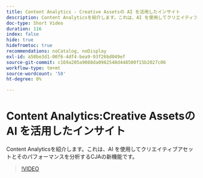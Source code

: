 ```yaml
---
title: Content Analytics - Creative Assetsの AI を活用したインサイト
description: Content Analyticsを紹介します。これは、AI を使用してクリエイティブアセットとそのパフォーマンスを分析するCJAの新機能です。
doc-type: Short Video
duration: 116
index: false
hide: true
hidefromtoc: true
recommendations: noCatalog, noDisplay
exl-id: a50be3d1-00f6-4df4-bea9-93f26bd049ef
source-git-commit: c169a205a9088da0982548d448500f15b2027c06
workflow-type: tm+mt
source-wordcount: '58'
ht-degree: 0%

---
```


# Content Analytics:Creative Assetsの AI を活用したインサイト

Content Analyticsを紹介します。これは、AI を使用してクリエイティブアセットとそのパフォーマンスを分析するCJAの新機能です。

<!-- 62_S103_3442450_115_content-analytics-aipowered-insights-for-creative-assets -->
>[!VIDEO](https://video.tv.adobe.com/v/3458352/?learn=on&enablevpops=true)
